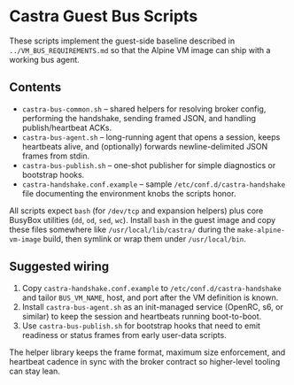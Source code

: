 # Castra Guest Bus Scripts

These scripts implement the guest-side baseline described in `../VM_BUS_REQUIREMENTS.md` so that the Alpine VM image can ship with a working bus agent.

## Contents

- `castra-bus-common.sh` – shared helpers for resolving broker config, performing the handshake, sending framed JSON, and handling publish/heartbeat ACKs.
- `castra-bus-agent.sh` – long-running agent that opens a session, keeps heartbeats alive, and (optionally) forwards newline-delimited JSON frames from stdin.
- `castra-bus-publish.sh` – one-shot publisher for simple diagnostics or bootstrap hooks.
- `castra-handshake.conf.example` – sample `/etc/conf.d/castra-handshake` file documenting the environment knobs the scripts honor.

All scripts expect `bash` (for `/dev/tcp` and expansion helpers) plus core BusyBox utilities (`dd`, `od`, `sed`, `wc`). Install `bash` in the guest image and copy these files somewhere like `/usr/local/lib/castra/` during the `make-alpine-vm-image` build, then symlink or wrap them under `/usr/local/bin`.

## Suggested wiring

1. Copy `castra-handshake.conf.example` to `/etc/conf.d/castra-handshake` and tailor `BUS_VM_NAME`, host, and port after the VM definition is known.
2. Install `castra-bus-agent.sh` as an init-managed service (OpenRC, s6, or similar) to keep the session and heartbeats running boot-to-boot.
3. Use `castra-bus-publish.sh` for bootstrap hooks that need to emit readiness or status frames from early user-data scripts.

The helper library keeps the frame format, maximum size enforcement, and heartbeat cadence in sync with the broker contract so higher-level tooling can stay lean.
